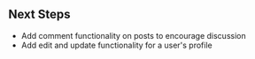 ## Next Steps
- Add comment functionality on posts to encourage discussion
- Add edit and update functionality for a user's profile